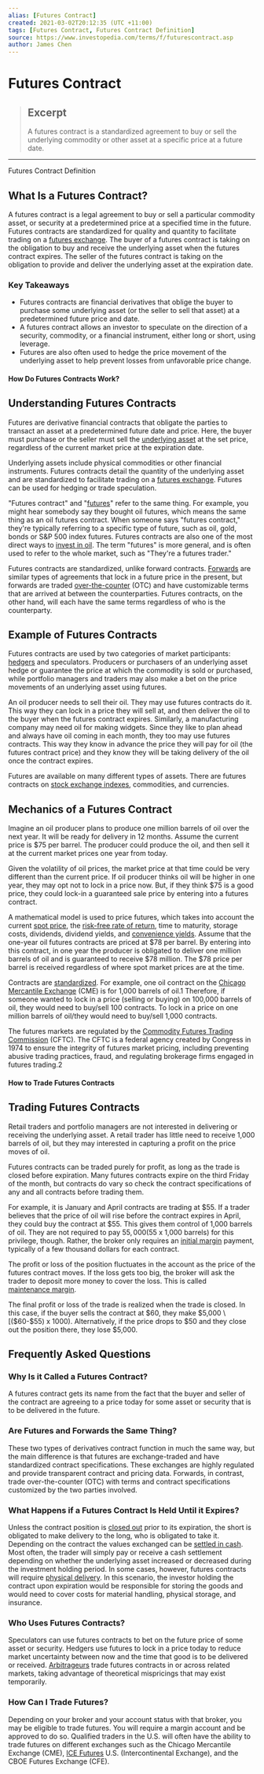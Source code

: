 ```yaml
---
alias: [Futures Contract]
created: 2021-03-02T20:12:35 (UTC +11:00)
tags: [Futures Contract, Futures Contract Definition]
source: https://www.investopedia.com/terms/f/futurescontract.asp
author: James Chen
---
```


# Futures Contract

> ## Excerpt
> A futures contract is a standardized agreement to buy or sell the underlying commodity or other asset at a specific price at a future date.

---

Futures Contract Definition
## What Is a Futures Contract?

A futures contract is a legal agreement to buy or sell a particular commodity asset, or security at a predetermined price at a specified time in the future. Futures contracts are standardized for quality and quantity to facilitate trading on a [futures exchange](https://www.investopedia.com/terms/f/futuresexchange.asp). The buyer of a futures contract is taking on the obligation to buy and receive the underlying asset when the futures contract expires. The seller of the futures contract is taking on the obligation to provide and deliver the underlying asset at the expiration date. 

### Key Takeaways

-   Futures contracts are financial derivatives that oblige the buyer to purchase some underlying asset (or the seller to sell that asset) at a predetermined future price and date.
-   A futures contract allows an investor to speculate on the direction of a security, commodity, or a financial instrument, either long or short, using leverage.
-   Futures are also often used to hedge the price movement of the underlying asset to help prevent losses from unfavorable price change.

#### How Do Futures Contracts Work?

## Understanding Futures Contracts

Futures are derivative financial contracts that obligate the parties to transact an asset at a predetermined future date and price. Here, the buyer must purchase or the seller must sell the [underlying asset](https://www.investopedia.com/terms/u/underlying-asset.asp) at the set price, regardless of the current market price at the expiration date.

Underlying assets include physical commodities or other financial instruments. Futures contracts detail the quantity of the underlying asset and are standardized to facilitate trading on a [futures exchange](https://www.investopedia.com/terms/f/futuresexchange.asp). Futures can be used for hedging or trade speculation.

"Futures contract" and "[futures](https://www.investopedia.com/terms/f/futures.asp)" refer to the same thing. For example, you might hear somebody say they bought oil futures, which means the same thing as an oil futures contract. When someone says "futures contract," they're typically referring to a specific type of future, such as oil, gold, bonds or S&P 500 index futures. Futures contracts are also one of the most direct ways to [invest in oil](https://www.investopedia.com/ask/answers/08/oil-as-investment.asp). The term "futures" is more general, and is often used to refer to the whole market, such as "They're a futures trader."

Futures contracts are standardized, unlike forward contracts. [Forwards](https://www.investopedia.com/terms/f/forwardcontract.asp) are similar types of agreements that lock in a future price in the present, but forwards are traded [over-the-counter](https://www.investopedia.com/terms/o/otc.asp) (OTC) and have customizable terms that are arrived at between the counterparties. Futures contracts, on the other hand, will each have the same terms regardless of who is the counterparty.

## Example of Futures Contracts

Futures contracts are used by two categories of market participants: [hedgers](https://www.investopedia.com/terms/c/commercial-hedger.asp) and speculators. Producers or purchasers of an underlying asset hedge or guarantee the price at which the commodity is sold or purchased, while portfolio managers and traders may also make a bet on the price movements of an underlying asset using futures.

An oil producer needs to sell their oil. They may use futures contracts do it. This way they can lock in a price they will sell at, and then deliver the oil to the buyer when the futures contract expires. Similarly, a manufacturing company may need oil for making widgets. Since they like to plan ahead and always have oil coming in each month, they too may use futures contracts. This way they know in advance the price they will pay for oil (the futures contract price) and they know they will be taking delivery of the oil once the contract expires.

Futures are available on many different types of assets. There are futures contracts on [stock exchange indexes](https://www.investopedia.com/terms/i/index.asp), commodities, and currencies.

## Mechanics of a Futures Contract

Imagine an oil producer plans to produce one million barrels of oil over the next year. It will be ready for delivery in 12 months. Assume the current price is $75 per barrel. The producer could produce the oil, and then sell it at the current market prices one year from today.

Given the volatility of oil prices, the market price at that time could be very different than the current price. If oil producer thinks oil will be higher in one year, they may opt not to lock in a price now. But, if they think $75 is a good price, they could lock-in a guaranteed sale price by entering into a futures contract.

A mathematical model is used to price futures, which takes into account the current [spot price](https://www.investopedia.com/terms/s/spotprice.asp), the [risk-free rate of return](https://www.investopedia.com/terms/r/risk-freerate.asp), time to maturity, storage costs, dividends, dividend yields, and [convenience yields](https://www.investopedia.com/terms/c/convenienceyield.asp). Assume that the one-year oil futures contracts are priced at $78 per barrel. By entering into this contract, in one year the producer is obligated to deliver one million barrels of oil and is guaranteed to receive $78 million. The $78 price per barrel is received regardless of where spot market prices are at the time.

Contracts are [standardized](https://www.investopedia.com/terms/s/standardization.asp). For example, one oil contract on the [Chicago Mercantile Exchange](https://www.investopedia.com/terms/c/cme.asp) (CME) is for 1,000 barrels of oil.1 Therefore, if someone wanted to lock in a price (selling or buying) on 100,000 barrels of oil, they would need to buy/sell 100 contracts. To lock in a price on one million barrels of oil/they would need to buy/sell 1,000 contracts.

The futures markets are regulated by the [Commodity Futures Trading Commission](https://www.investopedia.com/terms/c/cftc.asp) (CFTC). The CFTC is a federal agency created by Congress in 1974 to ensure the integrity of futures market pricing, including preventing abusive trading practices, fraud, and regulating brokerage firms engaged in futures trading.2 

#### How to Trade Futures Contracts

## Trading Futures Contracts

Retail traders and portfolio managers are not interested in delivering or receiving the underlying asset. A retail trader has little need to receive 1,000 barrels of oil, but they may interested in capturing a profit on the price moves of oil. 

Futures contracts can be traded purely for profit, as long as the trade is closed before expiration. Many futures contracts expire on the third Friday of the month, but contracts do vary so check the contract specifications of any and all contracts before trading them.

For example, it is January and April contracts are trading at $55. If a trader believes that the price of oil will rise before the contract expires in April, they could buy the contract at $55. This gives them control of 1,000 barrels of oil. They are not required to pay $55,000 ($55 x 1,000 barrels) for this privilege, though. Rather, the broker only requires an [initial margin](https://www.investopedia.com/terms/i/initialmargin.asp) payment, typically of a few thousand dollars for each contract.

The profit or loss of the position fluctuates in the account as the price of the futures contract moves. If the loss gets too big, the broker will ask the trader to deposit more money to cover the loss. This is called [maintenance margin](https://www.investopedia.com/terms/m/maintenancemargin.asp).

The final profit or loss of the trade is realized when the trade is closed. In this case, if the buyer sells the contract at $60, they make $5,000 \[($60-$55) x 1000). Alternatively, if the price drops to $50 and they close out the position there, they lose $5,000.

## Frequently Asked Questions

### Why Is it Called a Futures Contract?

A futures contract gets its name from the fact that the buyer and seller of the contract are agreeing to a price today for some asset or security that is to be delivered in the future.

### Are Futures and Forwards the Same Thing?

These two types of derivatives contract function in much the same way, but the main difference is that futures are exchange-traded and have standardized contract specifications. These exchanges are highly regulated and provide transparent contract and pricing data. Forwards, in contrast, trade over-the-counter (OTC) with terms and contract specifications customized by the two parties involved.

### What Happens if a Futures Contract Is Held Until it Expires?

Unless the contract position is [closed out](https://www.investopedia.com/terms/c/closeposition.asp) prior to its expiration, the short is obligated to make delivery to the long, who is obligated to take it. Depending on the contract the values exchanged can be [settled in cash](https://www.investopedia.com/terms/c/cashsettlement.asp). Most often, the trader will simply pay or receive a cash settlement depending on whether the underlying asset increased or decreased during the investment holding period. In some cases, however, futures contracts will require [physical delivery](https://www.investopedia.com/terms/p/physicaldelivery.asp). In this scenario, the investor holding the contract upon expiration would be responsible for storing the goods and would need to cover costs for material handling, physical storage, and insurance.

### Who Uses Futures Contracts?

Speculators can use futures contracts to bet on the future price of some asset or security. Hedgers use futures to lock in a price today to reduce market uncertainty between now and the time that good is to be delivered or received. [Arbitrageurs](https://www.investopedia.com/terms/a/arbitrageur.asp) trade futures contracts in or across related markets, taking advantage of theoretical mispricings that may exist temporarily.

### How Can I Trade Futures?

Depending on your broker and your account status with that broker, you may be eligible to trade futures. You will require a margin account and be approved to do so. Qualified traders in the U.S. will often have the ability to trade futures on different exchanges such as the Chicago Mercantile Exchange (CME), [ICE Futures](https://www.investopedia.com/terms/i/intercontinentalexchange.asp) U.S. (Intercontinental Exchange), and the CBOE Futures Exchange (CFE).
